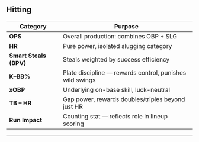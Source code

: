 ## Hitting

| **Category**           | **Purpose**                                              |
| ---------------------- | -------------------------------------------------------- |
| **OPS**                | Overall production: combines OBP + SLG                   |
| **HR**                 | Pure power, isolated slugging category                   |
| **Smart Steals (BPV)** | Steals weighted by success efficiency                    |
| **K–BB%**              | Plate discipline — rewards control, punishes wild swings |
| **xOBP**               | Underlying on-base skill, luck-neutral                   |
| **TB – HR**            | Gap power, rewards doubles/triples beyond just HR        |
| **Run Impact**         | Counting stat — reflects role in lineup scoring          |
---
